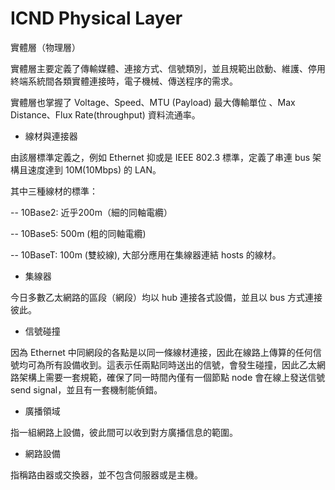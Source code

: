 # ICND Physical Layer
實體層（物理層）

實體層主要定義了傳輸媒體、連接方式、信號類別，並且規範出啟動、維護、停用終端系統間各類實體連接時，電子機械、傳送程序的需求。

實體層也掌握了 Voltage、Speed、MTU (Payload) 最大傳輸單位 、Max Distance、Flux Rate(throughput) 資料流通率。

* 線材與連接器

由該層標準定義之，例如 Ethernet 抑或是 IEEE 802.3 標準，定義了串連 bus 架構且速度達到 10M(10Mbps) 的 LAN。

其中三種線材的標準：

   -- 10Base2: 近乎200m（細的同軸電纜）
  
   -- 10Base5: 500m (粗的同軸電纜)
  
   -- 10BaseT: 100m (雙絞線), 大部分應用在集線器連結 hosts 的線材。
   
 * 集線器
 
 今日多數乙太網路的區段（網段）均以 hub 連接各式設備，並且以 bus 方式連接彼此。
   
 * 信號碰撞
 
 因為 Ethernet 中同網段的各點是以同一條線材連接，因此在線路上傳算的任何信號均可為所有設備收到。這表示任兩點同時送出的信號，會發生碰撞，因此乙太網路架構上需要一套規範，確保了同一時間內僅有一個節點 node 會在線上發送信號 send signal，並且有一套機制能偵錯。
 
 * 廣播領域
 
 指一組網路上設備，彼此間可以收到對方廣播信息的範圍。
 
 * 網路設備
 
 指稱路由器或交換器，並不包含伺服器或是主機。

 
 
  




